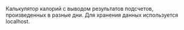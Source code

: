 Калькулятор калорий с выводом результатов подсчетов, произведенных в разные дни. Для хранения данных используется localhost.